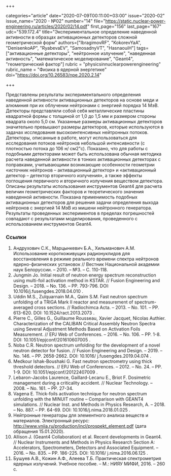 +++

categories="article"
date="2020-07-09T00:11:00+03:00"
issue="2020-02"
issue_name="2020 - №02"
number="14"
file="https://static.nuclear-power-engineering.ru/articles/2020/02/14.pdf"
first_page="156"
last_page="167"
udc="539.172.4"
title="Экспериментальное определение наведенной активности в образцах активационных детекторов сложной геометрической форм"
authors=["IbragimovRF", "KokorevYaA", "DenisenkoAP", "RyabevaEV", "SamosadnyVT", "HasnaouiH"]
tags=["активационные детекторы", "нейтронное излучение", "наведенная активность", "математическое моделирование", "Geant4", "геометрический фактор"]
rubric = "physicsinnuclearpowerengineering"
rubric_name = "Физика в ядерной энергетике"
doi="https://doi.org/10.26583/npe.2020.2.14"

+++

Представлены результаты экспериментального определения наведенной активности активационных детекторов на основе меди и алюминия при их облучении нейтронами с энергией порядка 14 МэВ. Детекторы представляли собой себя металлические пластины квадратной формы с толщиной от 1,0 до 1,5 мм и размером стороны квадрата около 5,0 см. Указанные размеры активационных детекторов значительно превышают размеры детекторов, которые используются в задачах исследования высокоинтенсивных нейтронных потоков. Детекторы, описанные в работе, могут использоваться для исследования потоков нейтронов небольшой интенсивности (с плотностью потока до 106 н/ см2"с). Показано, что для работы с подобными детекторами может быть использована обычная методика расчета наведенной активности в тонких активационных детекторах с поправками, учитывающими возникающие особенности геометрии «источник нейтронов – активационный детектор» и «активационный детектор – детектор вторичного излучения», а также эффекты поглощения первичного и вторичного излучения веществом детектора. Описаны результаты использования инструментов Geant4 для расчета величин геометрических факторов и теоретического значения наведенной активности. Показана применимость подобных активационных детекторов для решения задачи определения выхода нейтронов с энергией 14 МэВ из мишени нейтронного генератора. Результаты проведенных экспериментов в пределах погрешностей совпадают с результатами моделирования, проведенного с использованием инструментов Geant4.

### Ссылки

1. Андрухович С.К., Марцынкевич Б.А., Хильманович А.М. Использование короткоживущих радионуклидов для восстановления в режиме реального времени спектра нейтронов ядерно-физических установок // Вестник Национальной академии наук Белоруссии. – 2010. – №3. – С. 110-118. 
2. Jungmin Jo. Initial result of neutron energy spectrum reconstruction using multi-foil activation method in KSTAR. // Fusion Engineering and Design. – 2018. – No. 136. – PP. 793-796. DOI: 10.1016/j.fusengdes.2018.04.010 . 
3. Uddin M.S., Zulquarnain M.A., Qaim S.M. Fast neutron spectrum unfolding of a TRIGA Mark II reactor and measurement of spectrum-averaged cross sections. // Radiochimca Acta. – 2013. – No. 101. – PP. 613-620. DOI: 10.1524/ract.2013.2073 . 
4. Pierre C., Gilles G., Guillaume Rousseau, Xavier Jacquet, Nicolas Authier. Characterization of the CALIBAN Critical Assembly Neutron Spectra using Several Adjustment Methods Based on Activation Foils Measurement. // EPJ Web of Conferences. – 2016. – No. 106. – PP. 1-8. DOI: 10.1051/epjconf/201610607005 . 
5. Noba C.R. Neutron spectrum unfolding for the development of a novel neutron detector for fusion. // Fusion Engineering and Design. – 2019. – No. 146. – PP. 2658-2662. DOI: 10.1016/ j.fusengdes.2019.04.074 . 
6. Medkour Ishak-Boushaki G. Fast neutron spectrometry using thick threshold detectors. // EPJ Web of Conferences. – 2012. – No. 24. – PP. 1-9. DOI: 10.1051/epjconf/20122407009 . 
7. Lebaron-Jacobs Laurence, Gaillard-Lecanu E., Briot F. Dosimetric management during a criticality accident. // Nuclear Technology. – 2008. – No. 161. – PP. 27-34. 
8. Vagena E. Thick-foils activation technique for neutron spectrum unfolding with the MINUIT routine – Comparison with GEANT4 simulations. // Nuclear Inst. and Methods in Physics Research, A. – 2018. – No. 887. – PP. 64-69. DOI: 10.1016/j.nima.2018.01.025 . 
9. Нейтронные генераторы для элементного анализа веществ и материалов. Электронный ресурс: http://www.vniia.ru/production/incl/prospekt_element.pdf (дата обращения 15.01.2020). 
10. Allison J. (Geant4 Collaboration) et al. Recent developments in Geant4. // Nuclear Instruments and Methods in Physics Research Section A: Accelerators, Spectrometers, Detectors and Associated Equipment. – 2016. – No. 835. – PP. 186-225. DOI: 10.1016/ j.nima.2016.06.125 . 
11. Бушуев А.В., Кожин А.Ф., Алеева Т.Б. Практическая спектрометрия ядерных излучений. Учебное пособие. – М.: НИЯУ МИФИ, 2016. – 260 с.